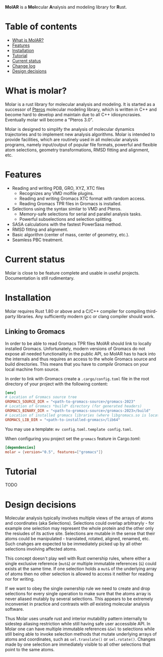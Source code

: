 **MolAR** is a **Mol**ecular **A**nalysis and modeling library for **R**ust.

# Table of contents
- [What is MolAR?](#what-is-molar)
- [Features](#features)
- [Installation](#installation)
- [Tutorial](#tutorial)
- [Current status](#current-status)
- [Change log](CHANGELOG.md)
- [Design decisions](#design-decisions)

# What is molar?
Molar is a rust library for molecular analysis and modeling. It is started as a successor of [Pteros](https://github.com/yesint/pteros) molecular modeling library, which is written in C++ and become hard to develop and maintain due to all C++ idiosyncrasies. Eventually molar will become a "Pteros 3.0".

Molar is designed to simplify the analysis of molecular dynamics trajectories and to implement new analysis algorithms. Molar is intended to provide facilities, which are routinely used in all molecular analysis programs, namely input/output of popular file formats, powerful and flexible atom selections, geometry transformations, RMSD fitting and alignment, etc.

# Features
* Reading and writing PDB, GRO, XYZ, XTC files
    * Recognizes any VMD molfile plugins. 
    * Reading and writing Gromacs XTC format with random access.
    * Reading Gromacs TPR files in Gromacs is installed.
* Selections using the syntax similar to VMD and Pteros.
    * Memory-safe selections for serial and parallel analysis tasks.
    * Powerful subselections and selection splitting.
* SASA calculations with the fastest PowerSasa method.
* RMSD fitting and alignment.
* Basic algorithm (center of mass, center of geometry, etc.).
* Seamless PBC treatment.

# Current status
Molar is close to be feature complete and usable in useful projects. Documentation is still rudimentary.

# Installation
Molar requires Rust 1.80 or above and a C/C++ compiler for compiling third-party libraries. Any sufficiently modern gcc or clang compiler should work.

## Linking to Gromacs
In order to be able to read Gromacs TPR files MolAR should link to locally installed Gromacs. Unfortunately, modern versions of Gromacs do not expose all needed functionality in the public API, so MolAR has to hack into the internals and thus requires an access to the whole Gromacs source and build directories. This means that you have to _compile_ Gromacs on your local machine from source.

In order to link with Gromacs create a `.cargo/config.toml` file in the root directory of your project with the following content:
```toml
[env]
# Location of Gromacs source tree
GROMACS_SOURCE_DIR = "<path-to-gromacs-source>/gromacs-2023"
# Location of Gromacs *build* directory (for generated headers)
GROMACS_BINARY_DIR = "<path-to-gromacs-source>/gromacs-2023>/build"
# Location of installed gromacs libraries (where libgromacs.so is located)
GROMACS_LIB_DIR = "<path-to-installed-gromacs>/lib64"
```
You may use a template: `mv config.toml.template config.toml`.

When configuring you project set the `gromacs` feature in Cargo.toml:
```toml
[dependencies]
molar = {version="0.5", features=["gromacs"]}
```

# Tutorial
TODO

# Design decisions
Molecular analysis typically involves multiple views of the arrays of atoms and
coordinates (aka Selections). Selections could overlap arbitraryly - for example
one selection may represent the whole protein and the other only the resiudes of its
active site. Selections are mutable in the sense that their atoms could be 
manipulated - translated, rotated, aligned, renamed, etc. Such cnahges are expected 
to be immediately picked up by all other selections involving affected atoms. 

This concept doesn't play well with Rust ownership rules, where either a single
exclusive reference (`mut&`) _or_ multiple immutable references (`&`) could exists
at the same time. If one selection holds a `mut&` of the underlying array of atoms 
then no other selection is allowed to access it neither for reading nor for writing.

If we want to obey the single ownership rule we need to create and drop selections 
for every single operation to make sure that the atoms array is never aliased mutably
by several selections. This appears to be extremely inconveniet in practice and
contrasts with _all_ existing molecular analysis software.

Thus Molar uses unsafe rust and interior mutability pattern 
internally to sidestep aliasing restriction while still having safe user 
accessible API.
In Molar one can have multiple immutable references `&Sel` to selections
while still being able to invoke selection methods that mutate underlying arrays
of atoms and coordinates, such as `sel.translate()` or `sel.rotate()`. Changes
made by one selection are immediately visible to all other selections that
point to the same atoms.
